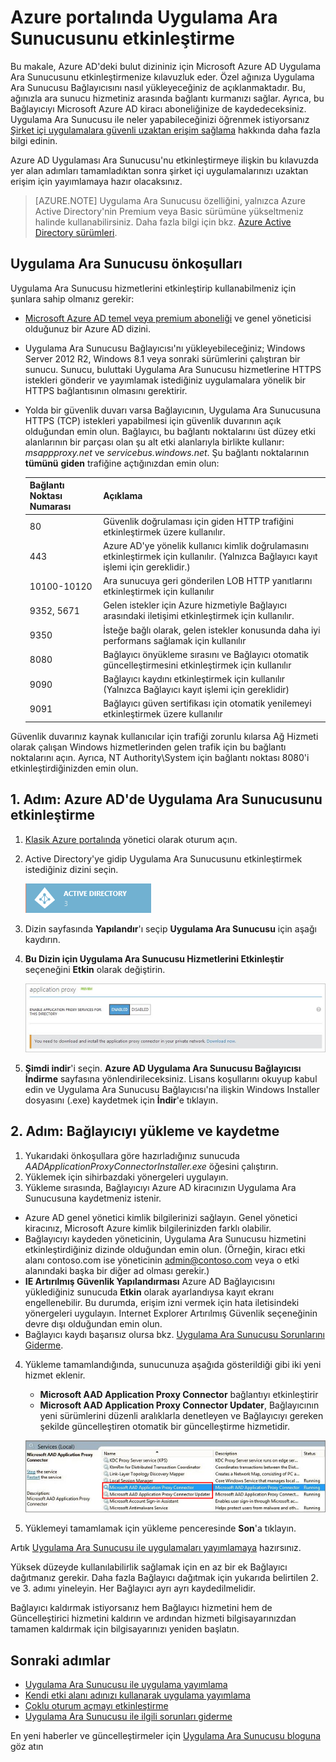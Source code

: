 <properties
    pageTitle="Azure AD Uygulama Ara Sunucusunu Etkinleştirme | Microsoft Azure"
    description="Klasik Azure portalındaki Uygulama Ara Sunucusunu kapatıp ters ara sunucuya ilişkin Bağlayıcıları yükleyin."
    services="active-directory"
    documentationCenter=""
    authors="kgremban"
    manager="StevenPo"
    editor=""/>

<tags
    ms.service="active-directory"
    ms.workload="identity"
    ms.tgt_pltfrm="na"
    ms.devlang="na"
    ms.topic="get-started-article"
    ms.date="06/01/2016"
    ms.author="kgremban"/>

# Azure portalında Uygulama Ara Sunucusunu etkinleştirme

Bu makale, Azure AD'deki bulut dizininiz için Microsoft Azure AD Uygulama Ara Sunucusunu etkinleştirmenize kılavuzluk eder. Özel ağınıza Uygulama Ara Sunucusu Bağlayıcısını nasıl yükleyeceğiniz de açıklanmaktadır. Bu, ağınızla ara sunucu hizmetiniz arasında bağlantı kurmanızı sağlar. Ayrıca, bu Bağlayıcıyı Microsoft Azure AD kiracı aboneliğinize de kaydedeceksiniz. Uygulama Ara Sunucusu ile neler yapabileceğinizi öğrenmek istiyorsanız [Şirket içi uygulamalara güvenli uzaktan erişim sağlama](active-directory-application-proxy-get-started.md) hakkında daha fazla bilgi edinin.

Azure AD Uygulaması Ara Sunucusu'nu etkinleştirmeye ilişkin bu kılavuzda yer alan adımları tamamladıktan sonra şirket içi uygulamalarınızı uzaktan erişim için yayımlamaya hazır olacaksınız.

> [AZURE.NOTE] Uygulama Ara Sunucusu özelliğini, yalnızca Azure Active Directory'nin Premium veya Basic sürümüne yükseltmeniz halinde kullanabilirsiniz. Daha fazla bilgi için bkz. [Azure Active Directory sürümleri](active-directory-editions.md).

## Uygulama Ara Sunucusu önkoşulları
Uygulama Ara Sunucusu hizmetlerini etkinleştirip kullanabilmeniz için şunlara sahip olmanız gerekir:

- [Microsoft Azure AD temel veya premium aboneliği](active-directory-editions.md) ve genel yöneticisi olduğunuz bir Azure AD dizini.
- Uygulama Ara Sunucusu Bağlayıcısı'nı yükleyebileceğiniz; Windows Server 2012 R2, Windows 8.1 veya sonraki sürümlerini çalıştıran bir sunucu. Sunucu, buluttaki Uygulama Ara Sunucusu hizmetlerine HTTPS istekleri gönderir ve yayımlamak istediğiniz uygulamalara yönelik bir HTTPS bağlantısının olmasını gerektirir.
- Yolda bir güvenlik duvarı varsa Bağlayıcının, Uygulama Ara Sunucusuna HTTPS (TCP) istekleri yapabilmesi için güvenlik duvarının açık olduğundan emin olun. Bağlayıcı, bu bağlantı noktalarını üst düzey etki alanlarının bir parçası olan şu alt etki alanlarıyla birlikte kullanır: *msappproxy.net* ve *servicebus.windows.net*. Şu bağlantı noktalarının **tümünü** **giden** trafiğine açtığınızdan emin olun:

  	| Bağlantı Noktası Numarası | Açıklama |
  	| --- | --- |
  	| 80 | Güvenlik doğrulaması için giden HTTP trafiğini etkinleştirmek üzere kullanılır. |
  	| 443 | Azure AD'ye yönelik kullanıcı kimlik doğrulamasını etkinleştirmek için kullanılır. (Yalnızca Bağlayıcı kayıt işlemi için gereklidir.) |
  	| 10100-10120 | Ara sunucuya geri gönderilen LOB HTTP yanıtlarını etkinleştirmek için kullanılır |
  	| 9352, 5671 | Gelen istekler için Azure hizmetiyle Bağlayıcı arasındaki iletişimi etkinleştirmek için kullanılır. |
  	| 9350 | İsteğe bağlı olarak, gelen istekler konusunda daha iyi performans sağlamak için kullanılır |
  	| 8080 | Bağlayıcı önyükleme sırasını ve Bağlayıcı otomatik güncelleştirmesini etkinleştirmek için kullanılır |
  	| 9090 | Bağlayıcı kaydını etkinleştirmek için kullanılır (Yalnızca Bağlayıcı kayıt işlemi için gereklidir) |
  	| 9091 | Bağlayıcı güven sertifikası için otomatik yenilemeyi etkinleştirmek üzere kullanılır |

Güvenlik duvarınız kaynak kullanıcılar için trafiği zorunlu kılarsa Ağ Hizmeti olarak çalışan Windows hizmetlerinden gelen trafik için bu bağlantı noktalarını açın. Ayrıca, NT Authority\System için bağlantı noktası 8080'i etkinleştirdiğinizden emin olun.


## 1. Adım: Azure AD'de Uygulama Ara Sunucusunu etkinleştirme
1. [Klasik Azure portalında](https://manage.windowsazure.com/) yönetici olarak oturum açın.
2. Active Directory'ye gidip Uygulama Ara Sunucusunu etkinleştirmek istediğiniz dizini seçin.

    ![Active Directory - simge](./media/active-directory-application-proxy-enable/ad_icon.png)

3. Dizin sayfasında **Yapılandır**'ı seçip **Uygulama Ara Sunucusu** için aşağı kaydırın.
4. **Bu Dizin için Uygulama Ara Sunucusu Hizmetlerini Etkinleştir** seçeneğini **Etkin** olarak değiştirin.

    ![Uygulama Ara Sunucusunu etkinleştirme](./media/active-directory-application-proxy-enable/app_proxy_enable.png)

5. **Şimdi indir**'i seçin. **Azure AD Uygulama Ara Sunucusu Bağlayıcısı İndirme** sayfasına yönlendirileceksiniz. Lisans koşullarını okuyup kabul edin ve Uygulama Ara Sunucusu Bağlayıcısı'na ilişkin Windows Installer dosyasını (.exe) kaydetmek için **İndir**'e tıklayın.

## 2. Adım: Bağlayıcıyı yükleme ve kaydetme
1. Yukarıdaki önkoşullara göre hazırladığınız sunucuda *AADApplicationProxyConnectorInstaller.exe* öğesini çalıştırın.
2. Yüklemek için sihirbazdaki yönergeleri uygulayın.
3. Yükleme sırasında, Bağlayıcıyı Azure AD kiracınızın Uygulama Ara Sunucusuna kaydetmeniz istenir.

  - Azure AD genel yönetici kimlik bilgilerinizi sağlayın. Genel yönetici kiracınız, Microsoft Azure kimlik bilgilerinizden farklı olabilir.
  - Bağlayıcıyı kaydeden yöneticinin, Uygulama Ara Sunucusu hizmetini etkinleştirdiğiniz dizinde olduğundan emin olun. (Örneğin, kiracı etki alanı contoso.com ise yöneticinin admin@contoso.com veya o etki alanındaki başka bir diğer ad olması gerekir.)
  - **IE Artırılmış Güvenlik Yapılandırması** Azure AD Bağlayıcısını yüklediğiniz sunucuda **Etkin** olarak ayarlandıysa kayıt ekranı engellenebilir. Bu durumda, erişim izni vermek için hata iletisindeki yönergeleri uygulayın. Internet Explorer Artırılmış Güvenlik seçeneğinin devre dışı olduğundan emin olun.
  - Bağlayıcı kaydı başarısız olursa bkz. [Uygulama Ara Sunucusu Sorunlarını Giderme](active-directory-application-proxy-troubleshoot.md).  

4. Yükleme tamamlandığında, sunucunuza aşağıda gösterildiği gibi iki yeni hizmet eklenir.

    - **Microsoft AAD Application Proxy Connector** bağlantıyı etkinleştirir
    - **Microsoft AAD Application Proxy Connector Updater**, Bağlayıcının yeni sürümlerini düzenli aralıklarla denetleyen ve Bağlayıcıyı gereken şekilde güncelleştiren otomatik bir güncelleştirme hizmetidir.

    ![Uygulama Ara Sunucusu Bağlayıcısı hizmetleri - ekran görüntüsü](./media/active-directory-application-proxy-enable/app_proxy_services.png)

5. Yüklemeyi tamamlamak için yükleme penceresinde **Son**'a tıklayın.

Artık [Uygulama Ara Sunucusu ile uygulamaları yayımlamaya](active-directory-application-proxy-publish.md) hazırsınız.

Yüksek düzeyde kullanılabilirlik sağlamak için en az bir ek Bağlayıcı dağıtmanız gerekir. Daha fazla Bağlayıcı dağıtmak için yukarıda belirtilen 2. ve 3. adımı yineleyin. Her Bağlayıcı ayrı ayrı kaydedilmelidir.

Bağlayıcı kaldırmak istiyorsanız hem Bağlayıcı hizmetini hem de Güncelleştirici hizmetini kaldırın ve ardından hizmeti bilgisayarınızdan tamamen kaldırmak için bilgisayarınızı yeniden başlatın.


## Sonraki adımlar

- [Uygulama Ara Sunucusu ile uygulama yayımlama](active-directory-application-proxy-publish.md)
- [Kendi etki alanı adınızı kullanarak uygulama yayımlama](active-directory-application-proxy-custom-domains.md)
- [Çoklu oturum açmayı etkinleştirme](active-directory-application-proxy-sso-using-kcd.md)
- [Uygulama Ara Sunucusu ile ilgili sorunları giderme](active-directory-application-proxy-troubleshoot.md)

En yeni haberler ve güncelleştirmeler için [Uygulama Ara Sunucusu bloguna](http://blogs.technet.com/b/applicationproxyblog/) göz atın



<!----HONumber=Jun16_HO2-->


